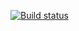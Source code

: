 [![Build status](https://ci.appveyor.com/api/projects/status/um09pr5t47lm3k16?svg=true)](https://ci.appveyor.com/project/daniilschmelzer/patternshw2)
